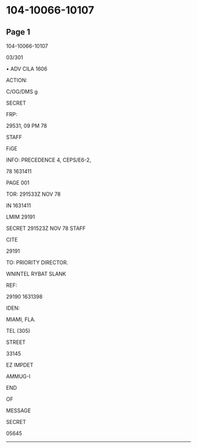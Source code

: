 # 104-10066-10107

## Page 1

104-10066-10107

03/301

• ADV CILA 1606

ACTION:

C/OG/DMS g

SECRET

FRP:

29531, 09 PM 78

STAFF

FiGE

INFO: PRECEDENCE 4, CEPS/E6-2,

78 1631411

PAGE 001

TOR: 291533Z NOV 78

IN 1631411

LMIM 29191

SECRET 291523Z NOV 78 STAFF

CITE

29191

TO: PRIORITY DIRECTOR.

WNINTEL RYBAT SLANK

REF:

29190 1631398

IDEN:

MIAMI, FLA.

TEL (305)

STREET

33145

EZ IMPDET

AMMUG-I

END

OF

MESSAGE

SECRET

05645

---

